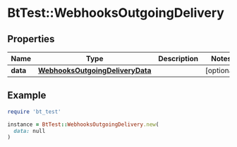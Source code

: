 # BtTest::WebhooksOutgoingDelivery

## Properties

| Name | Type | Description | Notes |
| ---- | ---- | ----------- | ----- |
| **data** | [**WebhooksOutgoingDeliveryData**](WebhooksOutgoingDeliveryData.md) |  | [optional] |

## Example

```ruby
require 'bt_test'

instance = BtTest::WebhooksOutgoingDelivery.new(
  data: null
)
```

